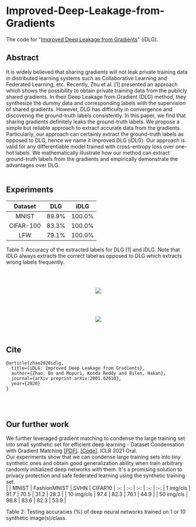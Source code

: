 # Improved-Deep-Leakage-from-Gradients
The code for "[Improved Deep Leakage from Gradients](https://arxiv.org/pdf/2001.02610.pdf)" (iDLG).

## Abstract <br>
It is widely believed that sharing gradients will not leak private training data in distributed learning systems such as Collaborative Learning and Federated Learning, etc. Recently, Zhu et al. [1] presented an approach which shows the possibility to obtain private training data from the publicly shared gradients. In their Deep Leakage from Gradient (DLG) method, they synthesize the dummy data and corresponding labels with the supervision of shared gradients. However, DLG has difficulty in convergence and discovering the ground-truth labels consistently. In this paper, we find that sharing gradients definitely leaks the ground-truth labels. We propose a simple but reliable approach to extract accurate data from the gradients. Particularly, our approach can certainly extract the ground-truth labels as opposed to DLG, hence we name it Improved DLG (iDLG). Our approach is valid for any differentiable model trained with cross-entropy loss over one-hot labels. We mathematically illustrate how our method can extract ground-truth labels from the gradients and empirically demonstrate the advantages over DLG. <br><br>


## Experiments <br>
| Dataset | DLG | iDLG |
 :-: | :-: | :-:
| MNIST | 89.9% | 100.0% |
| CIFAR-100 | 83.3% | 100.0% |
| LFW | 79.1% | 100.0% |


Table 1: Accuracy of the extracted labels for DLG [1] and iDLG. Note that iDLG always extracts the correct
label as opposed to DLG which extracts wrong labels frequently.

<br><br>
<div align=center><img src="https://github.com/PatrickZH/Improved-Deep-Leakage-from-Gradients/blob/master/Figure1.png"/></div>


<br><br>
<div align=center><img src="https://github.com/PatrickZH/Improved-Deep-Leakage-from-Gradients/blob/master/Figure2.png"/></div>
<br><br>

## Cite <br>
```
@article{zhao2020idlg,
  title={iDLG: Improved Deep Leakage from Gradients},
  author={Zhao, Bo and Mopuri, Konda Reddy and Bilen, Hakan},
  journal={arXiv preprint arXiv:2001.02610},
  year={2020}
}
```
<br> <br>

## Our further work <br>
We further leveraged gradient matching to condense the large training set into small synthetic set for efficient deep learning - Dataset Condensation with Gradient Matching [[PDF]](https://openreview.net/pdf?id=mSAKhLYLSsl). [[Code]](https://github.com/VICO-UoE/DatasetCondensation). ICLR 2021 Oral. <br>
Our experiments show that we can condense large training sets into tiny synthetic ones and obtain good generalization ability when train arbitrary randomly initialized deep networks with them. It's a promising solution to privacy protection and safe federated learning using the synthetic training set.   <br>
|  | MNIST | FashionMNIST | SVHN | CIFAR10 |
 :-: | :-: | :-: | :-: | :-:
| 1 img/cls  | 91.7 | 70.5 | 31.2 | 28.3 |
| 10 img/cls | 97.4 | 82.3 | 76.1 | 44.9 |
| 50 img/cls | 98.8 | 83.6 | 82.3 | 53.9 |

Table 2: Testing accuracies (%) of deep neural networks trained on 1 or 10 synthetic image(s)/class.
